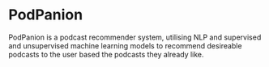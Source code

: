 # PodPanion
PodPanion is a podcast recommender system, utilising NLP and supervised and unsupervised machine learning models to recommend desireable podcasts to the user based the podcasts they already like.
